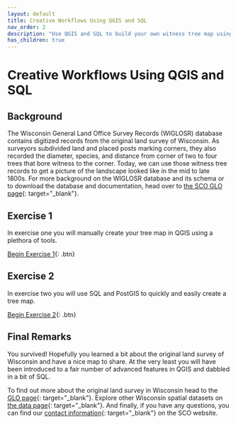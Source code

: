 ```yaml
---
layout: default
title: Creative Workflows Using QGIS and SQL
nav_order: 2
description: "Use QGIS and SQL to build your own witness tree map using data from the original land survey of Wisconsin."
has_children: true
---
```


# Creative Workflows Using QGIS and SQL

## Background

The Wisconsin General Land Office Survey Records (WIGLOSR) database contains digitized records from the original land survey of Wisconsin. As surveyors subdivided land and placed posts marking corners, they also recorded the diameter, species, and distance from corner of two to four trees that bore witness to the corner. Today, we can use those witness tree records to get a picture of the landscape looked like in the mid to late 1800s. For more background on the WIGLOSR database and its schema or to download the database and documentation, head over to [the SCO GLO page](https://www.sco.wisc.edu/glo/){: target="_blank"}.

## Exercise 1

In exercise one you will manually create your tree map in QGIS using a plethora of tools.

[Begin Exercise 1](./exercise-1/){: .btn}

## Exercise 2

In exercise two you will use SQL and PostGIS to quickly and easily create a tree map.

[Begin Exercise 2](./exercise-2/){: .btn}

## Final Remarks

You survived! Hopefully you learned a bit about the original land survey of Wisconsin and have a nice map to share. At the very least you will have been introduced to a fair number of advanced features in QGIS and dabbled in a bit of SQL.

To find out more about the original land survey in Wisconsin head to the [GLO page](https://www.sco.wisc.edu/glo/){: target="_blank"}. Explore other Wisconsin spatial datasets on [the data page](https://www.sco.wisc.edu/data/){: target="_blank"}. And finally, if you have any questions, you can find our [contact information](https://www.sco.wisc.edu/sco/contact/){: target="_blank"} on the SCO website.